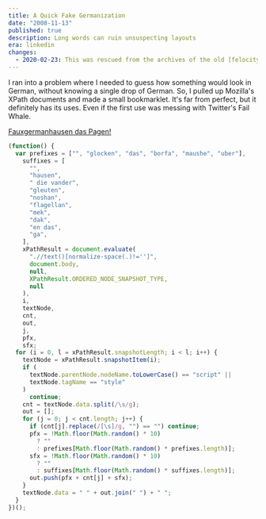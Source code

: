 ```yaml
---
title: A Quick Fake Germanization
date: "2008-11-13"
published: true
description: Long words can ruin unsuspecting layouts
era: linkedin
changes:
  - 2020-02-23: This was rescued from the archives of the old [felocity.org](https://web.archive.org/web/20090505041357/http://www.felocity.org/blog/article/a_quick_fake_germanization/) site.
---
```


I ran into a problem where I needed to guess how something would look in German, without knowing a single drop of German. So, I pulled up Mozilla's XPath documents and made a small bookmarklet. It's far from perfect, but it definitely has its uses. Even if the first use was messing with Twitter's Fail Whale.

[Fauxgermanhausen das Pagen!](javascript:%28function%28%29%7Bvar%20prefixes%3D%5B%27%27%2C%27glocken%27%2C%27das%27%2C%27borfa%27%2C%27maushe%27%2C%27uber%27%5D%2Csuffixes%3D%5B%27%27%2C%27hausen%27%2C%27%20die%20vander%27%2C%27gleuten%27%2C%27noshan%27%2C%27flagellan%27%2C%27mek%27%2C%27dak%27%2C%27en%20das%27%2C%27ga%27%5D%2CxPathResult%3Ddocument.evaluate%28%27.//text%28%29%5Bnormalize-space%28.%29%21%3D%27%27%5D%27%2Cdocument.body%2Cnull%2CXPathResult.ORDERED_NODE_SNAPSHOT_TYPE%2Cnull%29%2Ci%2CtextNode%2Ccnt%2Cout%2Cj%2Cpfx%2Csfx%3Bfor%28i%3D0%2Cl%3DxPathResult.snapshotLength%3Bi%3Cl%3Bi++%29%7BtextNode%3DxPathResult.snapshotItem%28i%29%3Bif%28textNode.parentNode.nodeName.toLowerCase%28%29%3D%3D%27script%27%7C%7CtextNode.tagName%3D%3D%27style%27%29continue%3Bcnt%3DtextNode.data.split%28/s/g%29%3Bout%3D%5B%5D%3Bfor%28j%3D0%3Bj%3Ccnt.length%3Bj++%29%7Bif%28cnt%5Bj%5D.replace%28/%5Bs%5D/g%2C%27%27%29%3D%3D%27%27%29continue%3Bpfx%3D%28%21Math.floor%28Math.random%28%29*10%29%29%3F%27%27%3Aprefixes%5BMath.floor%28Math.random%28%29*prefixes.length%29%5D%3Bsfx%3D%28%21Math.floor%28Math.random%28%29*10%29%29%3F%27%27%3Asuffixes%5BMath.floor%28Math.random%28%29*suffixes.length%29%5D%3Bout.push%28pfx+cnt%5Bj%5D+sfx%29%3B%7DtextNode.data%3D%27%20%27+out.join%28%27%20%27%29+%27%20%27%3B%7D%7D%29%28%29%3B)

```js
(function() {
  var prefixes = ["", "glocken", "das", "borfa", "maushe", "uber"],
    suffixes = [
      "",
      "hausen",
      " die vander",
      "gleuten",
      "noshan",
      "flagellan",
      "mek",
      "dak",
      "en das",
      "ga",
    ],
    xPathResult = document.evaluate(
      ".//text()[normalize-space(.)!='']",
      document.body,
      null,
      XPathResult.ORDERED_NODE_SNAPSHOT_TYPE,
      null
    ),
    i,
    textNode,
    cnt,
    out,
    j,
    pfx,
    sfx;
  for (i = 0, l = xPathResult.snapshotLength; i < l; i++) {
    textNode = xPathResult.snapshotItem(i);
    if (
      textNode.parentNode.nodeName.toLowerCase() == "script" ||
      textNode.tagName == "style"
    )
      continue;
    cnt = textNode.data.split(/\s/g);
    out = [];
    for (j = 0; j < cnt.length; j++) {
      if (cnt[j].replace(/[\s]/g, "") == "") continue;
      pfx = !Math.floor(Math.random() * 10)
        ? ""
        : prefixes[Math.floor(Math.random() * prefixes.length)];
      sfx = !Math.floor(Math.random() * 10)
        ? ""
        : suffixes[Math.floor(Math.random() * suffixes.length)];
      out.push(pfx + cnt[j] + sfx);
    }
    textNode.data = " " + out.join(" ") + " ";
  }
})();
```
